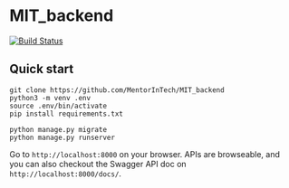 # MIT_backend

[![Build Status](https://travis-ci.org/MentorInTech/MIT_backend.svg?branch=develop)](https://travis-ci.org/MentorInTech/MIT_backend)

## Quick start

```
git clone https://github.com/MentorInTech/MIT_backend
python3 -m venv .env
source .env/bin/activate
pip install requirements.txt

python manage.py migrate
python manage.py runserver
```

Go to `http://localhost:8000` on your browser. APIs are browseable, and you can 
also checkout the Swagger API doc on `http://localhost:8000/docs/`.
